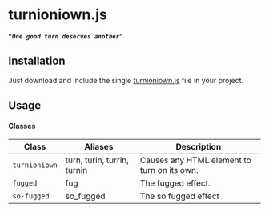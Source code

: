 <h1>turnioniown.js</h1>

#### *```"One good turn deserves another"```*

## Installation
Just download and include the single [turnioniown.js](https://github.com/stanleyume/turnioniown/blob/master/out/turnioniown.js) file in your project.

## Usage
#### Classes
|Class   	|Aliases   	|Description   	|
|---	|---	|---	|
|``turnioniown``   	|turn, turin, turrin, turnin  	|Causes any HTML element to turn on its own.   	|
|``fugged``   	| fug  	|The fugged effect.   	|
|``so-fugged``   	| so_fugged  	|The so fugged effect   	|
